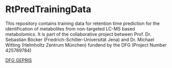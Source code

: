 # RtPredTrainingData
This repository contains training data for retention time prediction for the identification of metabolites from non-targeted LC-MS based metabolomics. It is part of the collaborative project between Prof. Dr. Sebastian Böcker (Friedrich-Schiller-Universität Jena) and Dr. Michael Witting (Helmholtz Zentrum München) fundend by the DFG (Project Number 425789784)

[DFG GEPRIS](https://gepris.dfg.de/gepris/projekt/425789784?language=en)